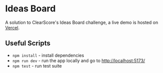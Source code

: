 # Ideas Board

A solution to ClearScore's Ideas Board challenge, a live demo is hosted on [Vercel](ideas-board-lilac.vercel.app).

## Useful Scripts

- `npm install` - install dependencies
- `npm run dev` - run the app locally and go to [http://localhost:5173/](http://localhost:5173/)
- `npm test` - run test suite

